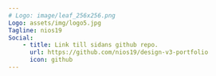 ```yaml
---
# Logo: image/leaf_256x256.png
Logo: assets/img/logo5.jpg
Tagline: nios19
Social:
    - title: Link till sidans github repo.
      url: https://github.com/nios19/design-v3-portfolio
      icon: github
---
```

